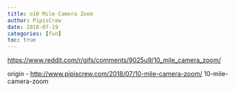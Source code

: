 ```yaml
---
title: o10 Mile Camera Zoom
author: PipisCrew
date: 2018-07-19
categories: [fun]
toc: true
---
```


https://www.reddit.com/r/gifs/comments/9025u9/10_mile_camera_zoom/

origin - http://www.pipiscrew.com/2018/07/10-mile-camera-zoom/ 10-mile-camera-zoom